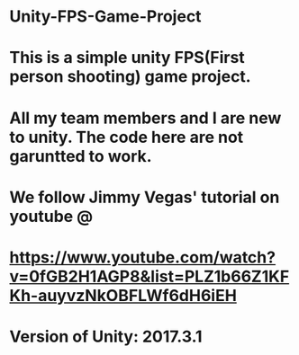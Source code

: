 # Unity-FPS-Game-Project
# This is a simple unity FPS(First person shooting) game project.
# All my team members and I are new to unity. The code here are not garuntted to work.
# We follow Jimmy Vegas' tutorial on youtube @
# https://www.youtube.com/watch?v=0fGB2H1AGP8&list=PLZ1b66Z1KFKh-auyvzNkOBFLWf6dH6iEH
# Version of Unity: 2017.3.1
